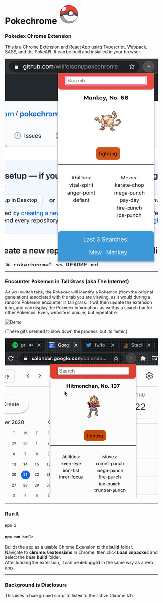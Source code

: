 # Pokechrome ![](public/pokeball64.png)

### Pokedex Chrome Extension

This is a Chrome Extension and React App using Typescript, Webpack, SASS, and the PokeAPI. It can be built and installed in your browser.<br/>

![Pokechrome](public/screeny.png)

---

### Encounter Pokemon in Tall Grass (aka The Internet)

As you switch tabs, the Pokedex will identify a Pokemon (from the original generation) associated with the tab you are viewing, as it would during a random Pokemon encounter in tall grass. It will then update the extension icon, and can display the Pokedex information, as well as a search bar for other Pokemon. Every website is unique, but repeatable.<br/>

![Demo](public/demo.gif)

(These gifs seemed to slow down the process, but its faster.)

![Rapid Demo](public/rapid-demo.gif)

---

### Run It

#### `npm i`

#### `npm run build`

Builds the app as a usable Chrome Extension to the **build** folder.<br/>
Navigate to **chrome://extensions** in Chrome, then click **Load unpacked** and select the base **build** folder.<br/>
After loading the extension, it can be debugged in the same way as a web app.<br/>

---

### Background.js Disclosure

This uses a background script to listen to the active Chrome tab.
